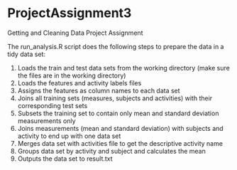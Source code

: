 # ProjectAssignment3
Getting and Cleaning Data Project Assignment

The run_analysis.R script does the following steps to prepare the data in a tidy data set:
1. Loads the train and test data sets from the working directory (make sure the files are in the working directory)
2. Loads the features and activity labels files
3. Assigns the features as column names to each data set
4. Joins all training sets (measures, subjects and activities) with their corresponding test sets
5. Subsets the training set to contain only mean and standard deviation measurements only
6. Joins measurements (mean and standard deviation) with subjects and activity to end up with one data set
7. Merges data set with activities file to get the descriptive activity name
8. Groups data set by activity and subject and calculates the mean
9. Outputs the data set to result.txt

